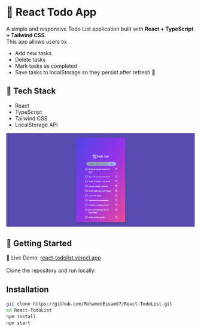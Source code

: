 # 📝 React Todo App

A simple and responsive Todo List application built with **React + TypeScript + Tailwind CSS**.  
This app allows users to:
- Add new tasks
- Delete tasks
- Mark tasks as completed
- Save tasks to localStorage so they persist after refresh 🚀

## 🔧 Tech Stack
- React
- TypeScript
- Tailwind CSS
- LocalStorage API


![App Screenshot](src/assets/readmetodo.png)
## 🚀 Getting Started
🚀 Live Demo: [react-todolist.vercel.app](https://react-todo-list-rho-nine.vercel.app/)</br></br>
Clone the repository and run locally:

## Installation
```bash
git clone https://github.com/MohamedEssam07/React-TodoList.git
cd React-TodoList
npm install
npm start

